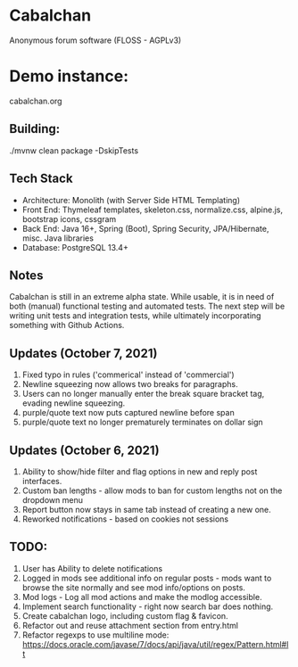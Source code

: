 # Cabalchan
Anonymous forum software (FLOSS - AGPLv3)

# Demo instance:
cabalchan.org

## Building:
./mvnw clean package -DskipTests

## Tech Stack
- Architecture: Monolith (with Server Side HTML Templating)
- Front End: Thymeleaf templates, skeleton.css, normalize.css, alpine.js, bootstrap icons, cssgram
- Back End: Java 16+, Spring (Boot), Spring Security, JPA/Hibernate, misc. Java libraries
- Database: PostgreSQL 13.4+

## Notes

Cabalchan is still in an extreme alpha state. While usable, it is in need of both (manual) functional testing and automated tests. 
The next step will be writing unit tests and integration tests, while ultimately incorporating something with Github Actions.

## Updates (October 7, 2021)
1. Fixed typo in rules ('commerical' instead of 'commercial')
2. Newline squeezing now allows two breaks for paragraphs.
3. Users can no longer manually enter the break square bracket tag, evading newline squeezing.
4. purple/quote text now puts captured newline before span
5. purple/quote text no longer prematurely terminates on dollar sign

## Updates (October 6, 2021)
1. Ability to show/hide filter and flag options in new and reply post interfaces.
2. Custom ban lengths - allow mods to ban for custom lengths not on the dropdown menu
3. Report button now stays in same tab instead of creating a new one.
4. Reworked notifications - based on cookies not sessions

## TODO:
1. User has Ability to delete notifications
2. Logged in mods see additional info on regular posts - mods want to browse the site normally and see mod info/options on posts.
3. Mod logs - Log all mod actions and make the modlog accessible.
4. Implement search functionality - right now search bar does nothing.
5. Create cabalchan logo, including custom flag & favicon.
6. Refactor out and reuse attachment section from entry.html
7. Refactor regexps to use multiline mode: https://docs.oracle.com/javase/7/docs/api/java/util/regex/Pattern.html#lt
